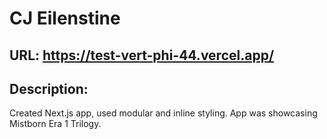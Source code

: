 # CJ Eilenstine

## URL: https://test-vert-phi-44.vercel.app/

## Description:

Created Next.js app, used modular and inline styling. App was showcasing Mistborn Era 1 Trilogy.
